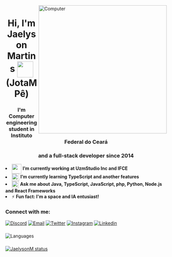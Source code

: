 <img src="https://i.imgur.com/PUPMTop.gif" width="400px" align="right" alt="Computer">
<h1 align="center">Hi, I'm Jaelyson Martins <img width="50px" align="center" src="https://raw.githubusercontent.com/kaueMarques/kaueMarques/master/hi.gif"> (JotaMPê)</h1>
<h3 align="center">I'm Computer engineering student in Instituto Federal do Ceará</h3>
<h3 align="center">and a full-stack developer since 2014</h3>


<li align="left"><img align="center" width="30px" src="https://cdn.dribbble.com/users/4706493/screenshots/12030660/media/28c94bdba213eece520cc42e958078f9.gif"> <strong>I’m currently working at UzmStudio Inc and IFCE</strong></li>
<li align="left"><img align="center" width="23px" src="https://pro2-bar-s3-cdn-cf.myportfolio.com/39d6472b8673d0fa5bf265b5b08caebc/be1a760a-e546-4411-950c-91794b07930a_rw_600.gif"> <strong>I’m currently learning TypeScript and another features</strong></li>
<li align="left"><img align="center" width="22px" src="http://fulltimetrade.com.br/wp-content/uploads/2020/08/source.gif"> <strong>Ask me about Java, TypeScript, JavaScript, php, Python, Node.js and React Frameworks</strong></li>
<li align="left">⚡ <strong>Fun fact: I'm a space and IA entusiast!</strong></li>

### Connect with me:
[![Discord](https://img.shields.io/badge/Discord-7289DA?style=for-the-badge&logo=discord&logoColor=white)](https://discord.com/users/280474473856237569)
[![Email](https://img.shields.io/badge/Email-0078D4?style=for-the-badge&logo=microsoft-outlook&logoColor=white)](mailto:jaelysonmartins@gmail.com?subject=Hello%22)
[![Twitter](https://img.shields.io/badge/Twitter-1DA1F2?style=for-the-badge&logo=twitter&logoColor=white)](https://twitter.com/JaelysonMartins)
[![Instagram](https://img.shields.io/badge/INSTAGRAM-E1306C?style=for-the-badge&logo=instagram&logoColor=white)](https://www.instagram.com/jaelysonm/)
[![Linkedin](https://img.shields.io/badge/LINKEDIN-0e76a8?style=for-the-badge&logo=linkedin&logoColor=white)](https://www.linkedin.com/in/jaelyson-martins-2470b6195/)
###
![Languages](https://github-readme-stats.vercel.app/api/top-langs/?username=JaelysonM&layout=compact&theme=dracula&hide_title=true&langs_count=10)

###

[![JaelysonM status](https://github-readme-stats.vercel.app/api?username=JaelysonM&layout=compact&theme=tokyonight&hide_title=true&show_icons=true&count_private=true)](https://github.com/JaelysonM/)
